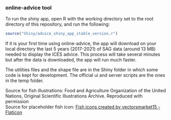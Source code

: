 ### online-advice tool

To run the shiny app, open R with the working directory set to the root directory of this repository, and run the following:

```r
source("Shiny/advice_shiny_app_stable_version.r")
```

If it is your first time using online-advice, the app will download on your local directory the last 5 years (2017-2021) of SAG data (around 13 MB) needed to display the ICES advice. This process will take several minutes but after the data is downloaded, the app will run much faster.

The utilities files and the shape file are in the Shiny folder in which some code is kept for development.
The official ui and server scripts are the ones in the temp folder.

Source for fish illustrations: Food and Agriculture Organization of the United Nations, Original Scientific Illustrations Archive. Reproduced with permission <br />
Source for placeholder fish icon: <a href="https://www.flaticon.com/free-icons/fish" title="fish icons">Fish icons created by vectorsmarket15 - Flaticon</a>

